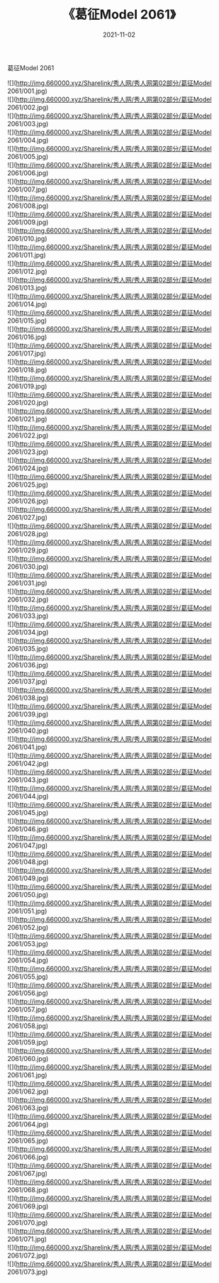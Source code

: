 ﻿---
layout: post
title:  《葛征Model 2061》
date:   2021-11-02
img: http://img.660000.xyz/Sharelink/秀人网/秀人网第02部分/葛征Model 2061/000.jpg
categories: [美女, 清纯, 唯美]
---

葛征Model 2061

  ![](http://img.660000.xyz/Sharelink/秀人网/秀人网第02部分/葛征Model 2061/001.jpg) <br> ![](http://img.660000.xyz/Sharelink/秀人网/秀人网第02部分/葛征Model 2061/002.jpg) <br> ![](http://img.660000.xyz/Sharelink/秀人网/秀人网第02部分/葛征Model 2061/003.jpg) <br> ![](http://img.660000.xyz/Sharelink/秀人网/秀人网第02部分/葛征Model 2061/004.jpg) <br> ![](http://img.660000.xyz/Sharelink/秀人网/秀人网第02部分/葛征Model 2061/005.jpg) <br> ![](http://img.660000.xyz/Sharelink/秀人网/秀人网第02部分/葛征Model 2061/006.jpg) <br> ![](http://img.660000.xyz/Sharelink/秀人网/秀人网第02部分/葛征Model 2061/007.jpg) <br> ![](http://img.660000.xyz/Sharelink/秀人网/秀人网第02部分/葛征Model 2061/008.jpg) <br> ![](http://img.660000.xyz/Sharelink/秀人网/秀人网第02部分/葛征Model 2061/009.jpg) <br> ![](http://img.660000.xyz/Sharelink/秀人网/秀人网第02部分/葛征Model 2061/010.jpg) <br> ![](http://img.660000.xyz/Sharelink/秀人网/秀人网第02部分/葛征Model 2061/011.jpg) <br> ![](http://img.660000.xyz/Sharelink/秀人网/秀人网第02部分/葛征Model 2061/012.jpg) <br> ![](http://img.660000.xyz/Sharelink/秀人网/秀人网第02部分/葛征Model 2061/013.jpg) <br> ![](http://img.660000.xyz/Sharelink/秀人网/秀人网第02部分/葛征Model 2061/014.jpg) <br> ![](http://img.660000.xyz/Sharelink/秀人网/秀人网第02部分/葛征Model 2061/015.jpg) <br> ![](http://img.660000.xyz/Sharelink/秀人网/秀人网第02部分/葛征Model 2061/016.jpg) <br> ![](http://img.660000.xyz/Sharelink/秀人网/秀人网第02部分/葛征Model 2061/017.jpg) <br> ![](http://img.660000.xyz/Sharelink/秀人网/秀人网第02部分/葛征Model 2061/018.jpg) <br> ![](http://img.660000.xyz/Sharelink/秀人网/秀人网第02部分/葛征Model 2061/019.jpg) <br> ![](http://img.660000.xyz/Sharelink/秀人网/秀人网第02部分/葛征Model 2061/020.jpg) <br> ![](http://img.660000.xyz/Sharelink/秀人网/秀人网第02部分/葛征Model 2061/021.jpg) <br> ![](http://img.660000.xyz/Sharelink/秀人网/秀人网第02部分/葛征Model 2061/022.jpg) <br> ![](http://img.660000.xyz/Sharelink/秀人网/秀人网第02部分/葛征Model 2061/023.jpg) <br> ![](http://img.660000.xyz/Sharelink/秀人网/秀人网第02部分/葛征Model 2061/024.jpg) <br> ![](http://img.660000.xyz/Sharelink/秀人网/秀人网第02部分/葛征Model 2061/025.jpg) <br> ![](http://img.660000.xyz/Sharelink/秀人网/秀人网第02部分/葛征Model 2061/026.jpg) <br> ![](http://img.660000.xyz/Sharelink/秀人网/秀人网第02部分/葛征Model 2061/027.jpg) <br> ![](http://img.660000.xyz/Sharelink/秀人网/秀人网第02部分/葛征Model 2061/028.jpg) <br> ![](http://img.660000.xyz/Sharelink/秀人网/秀人网第02部分/葛征Model 2061/029.jpg) <br> ![](http://img.660000.xyz/Sharelink/秀人网/秀人网第02部分/葛征Model 2061/030.jpg) <br> ![](http://img.660000.xyz/Sharelink/秀人网/秀人网第02部分/葛征Model 2061/031.jpg) <br> ![](http://img.660000.xyz/Sharelink/秀人网/秀人网第02部分/葛征Model 2061/032.jpg) <br> ![](http://img.660000.xyz/Sharelink/秀人网/秀人网第02部分/葛征Model 2061/033.jpg) <br> ![](http://img.660000.xyz/Sharelink/秀人网/秀人网第02部分/葛征Model 2061/034.jpg) <br> ![](http://img.660000.xyz/Sharelink/秀人网/秀人网第02部分/葛征Model 2061/035.jpg) <br> ![](http://img.660000.xyz/Sharelink/秀人网/秀人网第02部分/葛征Model 2061/036.jpg) <br> ![](http://img.660000.xyz/Sharelink/秀人网/秀人网第02部分/葛征Model 2061/037.jpg) <br> ![](http://img.660000.xyz/Sharelink/秀人网/秀人网第02部分/葛征Model 2061/038.jpg) <br> ![](http://img.660000.xyz/Sharelink/秀人网/秀人网第02部分/葛征Model 2061/039.jpg) <br> ![](http://img.660000.xyz/Sharelink/秀人网/秀人网第02部分/葛征Model 2061/040.jpg) <br> ![](http://img.660000.xyz/Sharelink/秀人网/秀人网第02部分/葛征Model 2061/041.jpg) <br> ![](http://img.660000.xyz/Sharelink/秀人网/秀人网第02部分/葛征Model 2061/042.jpg) <br> ![](http://img.660000.xyz/Sharelink/秀人网/秀人网第02部分/葛征Model 2061/043.jpg) <br> ![](http://img.660000.xyz/Sharelink/秀人网/秀人网第02部分/葛征Model 2061/044.jpg) <br> ![](http://img.660000.xyz/Sharelink/秀人网/秀人网第02部分/葛征Model 2061/045.jpg) <br> ![](http://img.660000.xyz/Sharelink/秀人网/秀人网第02部分/葛征Model 2061/046.jpg) <br> ![](http://img.660000.xyz/Sharelink/秀人网/秀人网第02部分/葛征Model 2061/047.jpg) <br> ![](http://img.660000.xyz/Sharelink/秀人网/秀人网第02部分/葛征Model 2061/048.jpg) <br> ![](http://img.660000.xyz/Sharelink/秀人网/秀人网第02部分/葛征Model 2061/049.jpg) <br> ![](http://img.660000.xyz/Sharelink/秀人网/秀人网第02部分/葛征Model 2061/050.jpg) <br> ![](http://img.660000.xyz/Sharelink/秀人网/秀人网第02部分/葛征Model 2061/051.jpg) <br> ![](http://img.660000.xyz/Sharelink/秀人网/秀人网第02部分/葛征Model 2061/052.jpg) <br> ![](http://img.660000.xyz/Sharelink/秀人网/秀人网第02部分/葛征Model 2061/053.jpg) <br> ![](http://img.660000.xyz/Sharelink/秀人网/秀人网第02部分/葛征Model 2061/054.jpg) <br> ![](http://img.660000.xyz/Sharelink/秀人网/秀人网第02部分/葛征Model 2061/055.jpg) <br> ![](http://img.660000.xyz/Sharelink/秀人网/秀人网第02部分/葛征Model 2061/056.jpg) <br> ![](http://img.660000.xyz/Sharelink/秀人网/秀人网第02部分/葛征Model 2061/057.jpg) <br> ![](http://img.660000.xyz/Sharelink/秀人网/秀人网第02部分/葛征Model 2061/058.jpg) <br> ![](http://img.660000.xyz/Sharelink/秀人网/秀人网第02部分/葛征Model 2061/059.jpg) <br> ![](http://img.660000.xyz/Sharelink/秀人网/秀人网第02部分/葛征Model 2061/060.jpg) <br> ![](http://img.660000.xyz/Sharelink/秀人网/秀人网第02部分/葛征Model 2061/061.jpg) <br> ![](http://img.660000.xyz/Sharelink/秀人网/秀人网第02部分/葛征Model 2061/062.jpg) <br> ![](http://img.660000.xyz/Sharelink/秀人网/秀人网第02部分/葛征Model 2061/063.jpg) <br> ![](http://img.660000.xyz/Sharelink/秀人网/秀人网第02部分/葛征Model 2061/064.jpg) <br> ![](http://img.660000.xyz/Sharelink/秀人网/秀人网第02部分/葛征Model 2061/065.jpg) <br> ![](http://img.660000.xyz/Sharelink/秀人网/秀人网第02部分/葛征Model 2061/066.jpg) <br> ![](http://img.660000.xyz/Sharelink/秀人网/秀人网第02部分/葛征Model 2061/067.jpg) <br> ![](http://img.660000.xyz/Sharelink/秀人网/秀人网第02部分/葛征Model 2061/068.jpg) <br> ![](http://img.660000.xyz/Sharelink/秀人网/秀人网第02部分/葛征Model 2061/069.jpg) <br> ![](http://img.660000.xyz/Sharelink/秀人网/秀人网第02部分/葛征Model 2061/070.jpg) <br> ![](http://img.660000.xyz/Sharelink/秀人网/秀人网第02部分/葛征Model 2061/071.jpg) <br> ![](http://img.660000.xyz/Sharelink/秀人网/秀人网第02部分/葛征Model 2061/072.jpg) <br> ![](http://img.660000.xyz/Sharelink/秀人网/秀人网第02部分/葛征Model 2061/073.jpg) <br>